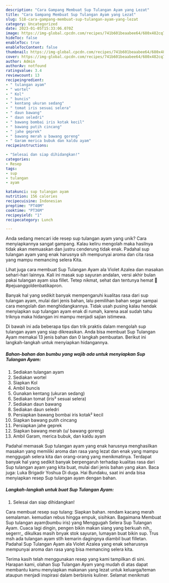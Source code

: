 ```yaml
---
description: "Cara Gampang Membuat Sup Tulangan Ayam yang Lezat"
title: "Cara Gampang Membuat Sup Tulangan Ayam yang Lezat"
slug: 518-cara-gampang-membuat-sup-tulangan-ayam-yang-lezat
category: Uncategorized
date: 2023-01-05T15:33:06.070Z
image: https://img-global.cpcdn.com/recipes/741b601beaabee64/680x482cq70/sup-tulangan-ayam-foto-resep-utama.jpg
hideToc: false
enableToc: true
enableTocContent: false
thumbnail: https://img-global.cpcdn.com/recipes/741b601beaabee64/680x482cq70/sup-tulangan-ayam-foto-resep-utama.jpg
cover: https://img-global.cpcdn.com/recipes/741b601beaabee64/680x482cq70/sup-tulangan-ayam-foto-resep-utama.jpg
author: Admin
authorAv: notfound
ratingvalue: 3.4
reviewcount: 13
recipeingredient:
- " tulangan ayam"
- " wortel"
- " Kol"
- " buncis"
- " kentang ukuran sedang"
- " tomat iris sesuai selera"
- " daun bawang"
- " daun seledri"
- " bawang bombai iris kotak kecil"
- " bawang putih cincang"
- " jahe geprek"
- " bawang merah u bawang goreng"
- " Garam merica bubuk dan kaldu ayam"
recipeinstructions:

- "Selesai dan siap dihidangkan!"
categories:
- Resep
tags:
- sup
- tulangan
- ayam

katakunci: sup tulangan ayam 
nutrition: 156 calories
recipecuisine: Indonesian
preptime: "PT40M"
cooktime: "PT36M"
recipeyield: "1"
recipecategory: Lunch

---
```





Anda sedang mencari ide resep sup tulangan ayam yang unik? Cara menyiapkannya sangat gampang. Kalau keliru mengolah maka hasilnya tidak akan memuaskan dan justru cenderung tidak enak. Padahal sup tulangan ayam yang enak harusnya sih mempunyai aroma dan cita rasa yang mampu memancing selera Kita.





Lihat juga cara membuat Sup Tulangan Ayam ala Violet Azalea dan masakan sehari-hari lainnya. Kali ini masak sup sayuran andalan, versi akhir bulan pakai tulangan ayam sisa fillet. Tetep nikmat, sehat dan tentunya hemat 🤗 #pejuanggoldenbatikapron.

Banyak hal yang sedikit banyak mempengaruhi kualitas rasa dari sup tulangan ayam, mulai dari jenis bahan, lalu pemilihan bahan segar sampai cara mengolah dan menghidangkannya. Tidak usah pusing kalau hendak menyiapkan sup tulangan ayam enak di rumah, karena asal sudah tahu triknya maka hidangan ini mampu menjadi sajian istimewa.






Di bawah ini ada beberapa tips dan trik praktis dalam mengolah sup tulangan ayam yang siap dikreasikan. Anda bisa membuat Sup Tulangan Ayam memakai 13 jenis bahan dan 0 langkah pembuatan. Berikut ini langkah-langkah untuk menyiapkan hidangannya.

<!--inarticleads1-->

##### Bahan-bahan dan bumbu yang wajib ada untuk menyiapkan Sup Tulangan Ayam:

1. Sediakan  tulangan ayam
1. Sediakan  wortel
1. Siapkan  Kol
1. Ambil  buncis
1. Gunakan  kentang (ukuran sedang)
1. Sediakan  tomat (iris² sesuai selera)
1. Sediakan  daun bawang
1. Sediakan  daun seledri
1. Persiapkan  bawang bombai iris kotak² kecil
1. Siapkan  bawang putih cincang
1. Persiapkan  jahe geprek
1. Siapkan  bawang merah (u/ bawang goreng)
1. Ambil  Garam, merica bubuk, dan kaldu ayam


Padahal memasak Sup tulangan ayam yang enak harusnya menghasilkan masakan yang memiliki aroma dan rasa yang lezat dan enak yang mampu menggugah selera kita dan orang-orang yang menikmatinya. Terdapat banyak hal yang sedikit banyak berpengaruh terhadap kualitas rasa dari Sup tulangan ayam yang kita buat, mulai dari jenis bahan yang akan. Baca juga: Luka Brigadir Yoshua Di duga. Hai Bundaku, saat ini anda bisa menyiapkan resep Sup tulangan ayam dengan bahan. 

<!--inarticleads2-->

##### Langkah-langkah untuk buat Sup Tulangan Ayam:


1. Selesai dan siap dihidangkan!

Cara membuat resep sup tulang: Siapkan bahan. rendam kacang merah semalaman. kemudian rebus hingga empuk, sisihkan. Bagaimana Membuat Sup tulangan ayam(bumbu iris) yang Menggugah Selera Sup Tulangan Ayam. Cuaca lagi dingin, pengen bikin makan siang yang berkuah nih,, segerrr,, dikulkas masih bnyak stok sayuran, lumayan buat bikin sup. Trus msh ada tulangan ayam stlh kemarin dagingnya diambil buat filletan. Padahal Sup Tulangan Ayam ala Violet Azalea yang enak seharusnya mempunyai aroma dan rasa yang bisa memancing selera kita. 

Terima kasih telah menggunakan resep yang kami tampilkan di sini. Harapan kami, olahan Sup Tulangan Ayam yang mudah di atas dapat membantu kamu menyiapkan makanan yang lezat untuk keluarga/teman ataupun menjadi inspirasi dalam berbisnis kuliner. Selamat menikmati
